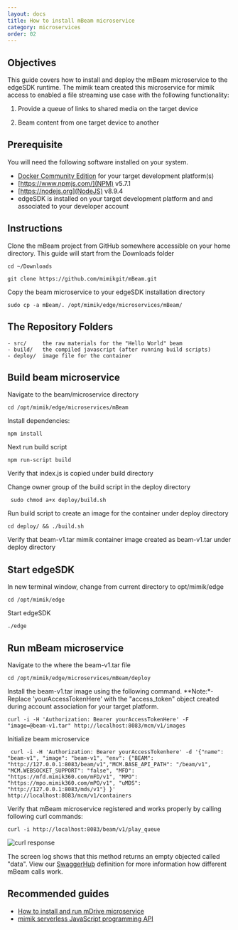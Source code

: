 ```yaml
---
layout: docs
title: How to install mBeam microservice
category: microservices
order: 02
---
```


## Objectives

This guide covers how to install and deploy the mBeam microservice to the edgeSDK runtime. The mimik team created this microservice for mimik access to enabled a file streaming use case with the following functionality:

1. Provide a queue of links to shared media on the target device

2. Beam content from one target device to another

## Prerequisite

You will need the following software installed on your system.

- [Docker Community Edition](https://www.docker.com/community-edition#/download) for your target development platform(s)
- [https://www.npmjs.com/](NPM) v5.7.1
- [https://nodejs.org](NodeJS) v8.9.4
- edgeSDK is installed on your target development platform and and associated to your developer account

## Instructions

Clone the mBeam project from GitHub somewhere accessible on your home directory. This guide will start from the Downloads folder

```cd ~/Downloads```

```git clone https://github.com/mimikgit/mBeam.git```

Copy the beam microservice to your edgeSDK installation directory

```sudo cp -a mBeam/. /opt/mimik/edge/microservices/mBeam/```

## The Repository Folders

    - src/     the raw materials for the "Hello World" beam
    - build/   the compiled javascript (after running build scripts)
    - deploy/  image file for the container

## Build beam microservice

Navigate to  the beam/microservice directory

```cd /opt/mimik/edge/microservices/mBeam```

Install dependencies:

```npm install```

Next run build script

```npm run-script build```

Verify that index.js is copied under build directory

Change owner group of the build script in the deploy directory

``` sudo chmod a+x deploy/build.sh```

<!-- would it be necessary or nice to have command capture out put of e.g: ls -la | grep ... -->

Run build script to create an image for the container under deploy directory

```cd deploy/ && ./build.sh```

Verify that beam-v1.tar mimik container image created as beam-v1.tar under deploy directory

<!-- would it be necessary or nice to have command capture out put of e.g: ls -la | grep ... -->

## Start edgeSDK

In new terminal window, change from current directory to opt/mimik/edge

```cd /opt/mimik/edge```

Start edgeSDK

```./edge```

## Run mBeam microservice

Navigate to the where the beam-v1.tar file

```cd /opt/mimik/edge/microservices/mBeam/deploy```

Install the beam-v1.tar image using the following command. **Note:*-Replace 'yourAccessTokenHere' with the "access_token" object created during account association for your target platform.


```curl -i -H 'Authorization: Bearer yourAccessTokenHere' -F  "image=@beam-v1.tar" http://localhost:8083/mcm/v1/images```

Initialize beam microservice

``` curl -i -H 'Authorization: Bearer yourAccessTokenhere' -d '{"name": "beam-v1", "image": "beam-v1", "env": {"BEAM": "http://127.0.0.1:8083/beam/v1","MCM.BASE_API_PATH": "/beam/v1", "MCM.WEBSOCKET_SUPPORT": "false", "MFD": "https://mfd.mimik360.com/mFD/v1", "MPO": "https://mpo.mimik360.com/mPO/v1", "uMDS": "http://127.0.0.1:8083/mds/v1"} }' http://localhost:8083/mcm/v1/containers``` 

Verify that mBeam microservice registered and works properly by calling following curl commands:

```curl -i http://localhost:8083/beam/v1/play_queue```

![curl response](/assets/images/documentation/mBeam_response_play_queue.png)

The screen log shows that this method returns an empty objected called "data". View our [SwaggerHub](https://app.swaggerhub.com/apis/mimik/mBeam) definition for more information how different mBeam calls work.

## Recommended guides

- [How to install and run mDrive microservice](/docs/1.2.0/microservices/how-to-deploy-mdrive-microservice.html)
- [mimik serverless JavaScript programming API](/docs/1.2.0/resources/how-to-use-mimik-serverless-javascript-programming-api.html)